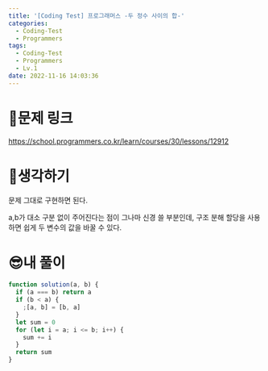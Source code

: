 ```yaml
---
title: '[Coding Test] 프로그래머스 -두 정수 사이의 합-'
categories:
  - Coding-Test
  - Programmers
tags:
  - Coding-Test
  - Programmers
  - Lv.1
date: 2022-11-16 14:03:36
---
```

# 📃문제 링크
https://school.programmers.co.kr/learn/courses/30/lessons/12912

# 🤨생각하기
문제 그대로 구현하면 된다.

a,b가 대소 구분 없이 주어진다는 점이 그나마 신경 쓸 부분인데, 구조 분해 할당을 사용하면 쉽게 두 변수의 값을 바꿀 수 있다.

# 😎내 풀이
```js
function solution(a, b) {
  if (a === b) return a
  if (b < a) {
    ;[a, b] = [b, a]
  }
  let sum = 0
  for (let i = a; i <= b; i++) {
    sum += i
  }
  return sum
}
```